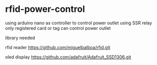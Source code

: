 # rfid-power-control
using arduino nano as controller
to control power outlet using SSR relay
only registered card or tag can control power outlet

library needed

rfid reader   https://github.com/miguelbalboa/rfid.git

oled display  https://github.com/adafruit/Adafruit_SSD1306.git
